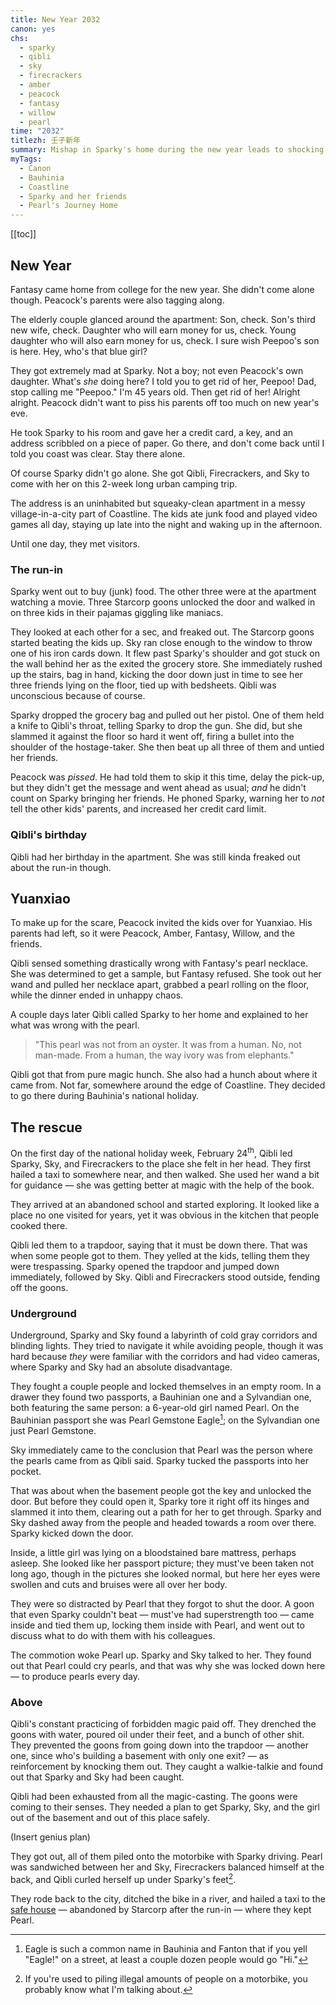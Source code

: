 ```yaml
---
title: New Year 2032
canon: yes
chs:
  - sparky
  - qibli
  - sky
  - firecrackers
  - amber
  - peacock
  - fantasy
  - willow
  - pearl
time: "2032"
titlezh: 壬子新年
summary: Mishap in Sparky's home during the new year leads to shocking discoveries.
myTags:
  - Canon
  - Bauhinia
  - Coastline
  - Sparky and her friends
  - Pearl's Journey Home
---
```


[[toc]]

## New Year

Fantasy came home from college for the new year. She didn't come alone though. Peacock's parents were also tagging along.

The elderly couple glanced around the apartment: Son, check. Son's third new wife, check. Daughter who will earn money for us, check. Young daughter who will also earn money for us, check. I sure wish Peepoo's son is here. Hey, who's that blue girl?

They got extremely mad at Sparky. Not a boy; not even Peacock's own daughter. What's *she* doing here? I told you to get rid of her, Peepoo! Dad, stop calling me "Peepoo." I'm 45 years old. Then get rid of her! Alright alright. Peacock didn't want to piss his parents off too much on new year's eve.

He took Sparky to his room and gave her a credit card, a key, and an address scribbled on a piece of paper. Go there, and don't come back until I told you coast was clear. Stay there alone.

Of course Sparky didn't go alone. She got Qibli, Firecrackers, and Sky to come with her on this 2-week long urban camping trip.

The address is an uninhabited but squeaky-clean apartment in a messy village-in-a-city part of Coastline. The kids ate junk food and played video games all day, staying up late into the night and waking up in the afternoon.

Until one day, they met visitors.

### The run-in

Sparky went out to buy (junk) food. The other three were at the apartment watching a movie. Three Starcorp goons unlocked the door and walked in on three kids in their pajamas giggling like maniacs.

They looked at each other for a sec, and freaked out. The Starcorp goons started beating the kids up. Sky ran close enough to the window to throw one of his iron cards down. It flew past Sparky's shoulder and got stuck on the wall behind her as the exited the grocery store. She immediately rushed up the stairs, bag in hand, kicking the door down just in time to see her three friends lying on the floor, tied up with bedsheets. Qibli was unconscious because of course.

Sparky dropped the grocery bag and pulled out her pistol. One of them held a knife to Qibli's throat, telling Sparky to drop the gun. She did, but she slammed it against the floor so hard it went off, firing a bullet into the shoulder of the hostage-taker. She then beat up all three of them and untied her friends.

Peacock was *pissed*. He had told them to skip it this time, delay the pick-up, but they didn't get the message and went ahead as usual; *and* he didn't count on Sparky bringing her friends. He phoned Sparky, warning her to *not* tell the other kids' parents, and increased her credit card limit.

### Qibli's birthday

Qibli had her birthday in the apartment. She was still kinda freaked out about the run-in though.

## Yuanxiao

To make up for the scare, Peacock invited the kids over for Yuanxiao. His parents had left, so it were Peacock, Amber, Fantasy, Willow, and the friends.

Qibli sensed something drastically wrong with Fantasy's pearl necklace. She was determined to get a sample, but Fantasy refused. She took out her wand and pulled her necklace apart, grabbed a pearl rolling on the floor, while the dinner ended in unhappy chaos.

A couple days later Qibli called Sparky to her home and explained to her what was wrong with the pearl.

> "This pearl was not from an oyster. It was from a human. No, not man-made. From a human, the way ivory was from elephants."

Qibli got that from pure magic hunch. She also had a hunch about where it came from. Not far, somewhere around the edge of Coastline. They decided to go there during Bauhinia's national holiday.

## The rescue

On the first day of the national holiday week, February 24<sup>th</sup>, Qibli led Sparky, Sky, and Firecrackers to the place she felt in her head. They first hailed a taxi to somewhere near, and then walked. She used her wand a bit for guidance — she was getting better at magic with the help of the book.

They arrived at an abandoned school and started exploring. It looked like a place no one visited for years, yet it was obvious in the kitchen that people cooked there.

Qibli led them to a trapdoor, saying that it must be down there. That was when some people got to them. They yelled at the kids, telling them they were trespassing. Sparky opened the trapdoor and jumped down immediately, followed by Sky. Qibli and Firecrackers stood outside, fending off the goons.

### Underground

Underground, Sparky and Sky found a labyrinth of cold gray corridors and blinding lights. They tried to navigate it while avoiding people, though it was hard because *they* were familiar with the corridors and had video cameras, where Sparky and Sky had an absolute disadvantage.

They fought a couple people and locked themselves in an empty room. In a drawer they found two passports, a Bauhinian one and a Sylvandian one, both featuring the same person: a 6-year-old girl named Pearl. On the Bauhinian passport she was Pearl Gemstone Eagle[^1]; on the Sylvandian one just Pearl Gemstone.

Sky immediately came to the conclusion that Pearl was the person where the pearls came from as Qibli said. Sparky tucked the passports into her pocket.

That was about when the basement people got the key and unlocked the door. But before they could open it, Sparky tore it right off its hinges and slammed it into them, clearing out a path for her to get through. Sparky and Sky dashed away from the people and headed towards a room over there. Sparky kicked down the door.

Inside, a little girl was lying on a bloodstained bare mattress, perhaps asleep. She looked like her passport picture; they must've been taken not long ago, though in the pictures she looked normal, but here her eyes were swollen and cuts and bruises were all over her body.

They were so distracted by Pearl that they forgot to shut the door. A goon that even Sparky couldn't beat — must've had superstrength too — came inside and tied them up, locking them inside with Pearl, and went out to discuss what to do with them with his colleagues.

The commotion woke Pearl up. Sparky and Sky talked to her. They found out that Pearl could cry pearls, and that was why she was locked down here — to produce pearls every day.

### Above

Qibli's constant practicing of forbidden magic paid off. They drenched the goons with water, poured oil under their feet, and a bunch of other shit. They prevented the goons from going down into the trapdoor — another one, since who's building a basement with only one exit? — as reinforcement by knocking them out. They caught a walkie-talkie and found out that Sparky and Sky had been caught.

Qibli had been exhausted from all the magic-casting. The goons were coming to their senses. They needed a plan to get Sparky, Sky, and the girl out of the basement and out of this place safely.

(Insert genius plan)

They got out, all of them piled onto the motorbike with Sparky driving. Pearl was sandwiched between her and Sky, Firecrackers balanced himself at the back, and Qibli curled herself up under Sparky's feet[^2].

They rode back to the city, ditched the bike in a river, and hailed a taxi to the [safe house](/world/bauhinia/safe-house/) — abandoned by Starcorp after the run-in — where they kept Pearl.

[^1]: Eagle is such a common name in Bauhinia and Fanton that if you yell "Eagle!" on a street, at least a couple dozen people would go "Hi."
[^2]: If you're used to piling illegal amounts of people on a motorbike, you probably know what I'm talking about.
